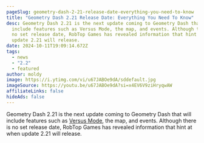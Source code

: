 ```yaml
---
pageSlug: geometry-dash-2-21-release-date-everything-you-need-to-know
title: "Geometry Dash 2.21 Release Date: Everything You Need To Know"
desc: Geometry Dash 2.21 is the next update coming to Geometry Dash that will
  include features such as Versus Mode, the map, and events. Although there is
  no set release date, RobTop Games has revealed information that hint at when
  update 2.21 will release.
date: 2024-10-11T19:09:14.672Z
tags:
  - news
  - "2.2"
  - featured
author: moldy
image: https://i.ytimg.com/vi/u67JABOe9dA/sddefault.jpg
imageSource: https://youtu.be/u67JABOe9dA?si=x4EV6V9ziHryqwAW
affiliateLinks: false
hideAds: false
---
```

Geometry Dash 2.21 is the next update coming to Geometry Dash that will include features such as [Versus Mode](/posts/robtop-cancels-geometry-dash-2-2-versus-mode-after-6-years-of-development/), the map, and events. Although there is no set release date, RobTop Games has revealed information that hint at when update 2.21 will release.